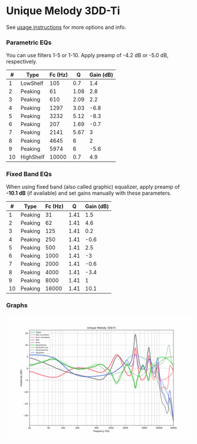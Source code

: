 # Unique Melody 3DD-Ti
See [usage instructions](https://github.com/jaakkopasanen/AutoEq#usage) for more options and info.

### Parametric EQs
You can use filters 1-5 or 1-10. Apply preamp of -4.2 dB or -5.0 dB, respectively.

|   # | Type      |   Fc (Hz) |    Q |   Gain (dB) |
|-----|-----------|-----------|------|-------------|
|   1 | LowShelf  |       105 | 0.7  |         1.4 |
|   2 | Peaking   |        61 | 1.08 |         2.8 |
|   3 | Peaking   |       610 | 2.09 |         2.2 |
|   4 | Peaking   |      1297 | 3.03 |        -6.8 |
|   5 | Peaking   |      3232 | 5.12 |        -8.3 |
|   6 | Peaking   |       207 | 1.69 |        -0.7 |
|   7 | Peaking   |      2141 | 5.67 |         3   |
|   8 | Peaking   |      4645 | 6    |         2   |
|   9 | Peaking   |      5974 | 6    |        -5.6 |
|  10 | HighShelf |     10000 | 0.7  |         4.9 |

### Fixed Band EQs
When using fixed band (also called graphic) equalizer, apply preamp of **-10.1 dB** (if available) and set gains manually with these parameters.

|   # | Type    |   Fc (Hz) |    Q |   Gain (dB) |
|-----|---------|-----------|------|-------------|
|   1 | Peaking |        31 | 1.41 |         1.5 |
|   2 | Peaking |        62 | 1.41 |         4.6 |
|   3 | Peaking |       125 | 1.41 |         0.2 |
|   4 | Peaking |       250 | 1.41 |        -0.6 |
|   5 | Peaking |       500 | 1.41 |         2.5 |
|   6 | Peaking |      1000 | 1.41 |        -3   |
|   7 | Peaking |      2000 | 1.41 |        -0.6 |
|   8 | Peaking |      4000 | 1.41 |        -3.4 |
|   9 | Peaking |      8000 | 1.41 |         1   |
|  10 | Peaking |     16000 | 1.41 |        10.1 |

### Graphs
![](./Unique%20Melody%203DD-Ti.png)
